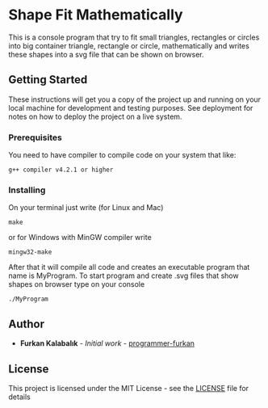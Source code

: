 # Shape Fit Mathematically

This is a console program that try to fit small triangles, rectangles or circles into big container triangle, rectangle or circle, mathematically and writes these shapes into a svg file that can be shown on browser.

## Getting Started

These instructions will get you a copy of the project up and running on your local machine for development and testing purposes. See deployment for notes on how to deploy the project on a live system.

### Prerequisites
You need to have compiler to compile code on your system that like:

```
g++ compiler v4.2.1 or higher
```

### Installing

On your terminal just write (for Linux and Mac)

```
make
```
or for Windows with MinGW compiler write

```
mingw32-make
```
After that it will compile all code and creates an executable program that name is MyProgram.
To start program and create .svg files that show shapes on browser type on your console

```
./MyProgram
```
## Author

* **Furkan Kalabalık** - *Initial work* - [programmer-furkan](https://github.com/programmer-furkan)


## License

This project is licensed under the MIT License - see the [LICENSE](LICENSE) file for details
